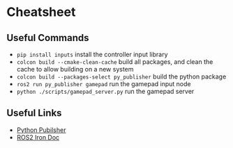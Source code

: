 # Cheatsheet
## Useful Commands
+ `pip install inputs` install the controller input library
+ `colcon build --cmake-clean-cache` build all packages, and clean the cache to allow building on a new system
+ `colcon build --packages-select py_publisher` build the python package
+ `ros2 run py_publisher gamepad` run the gamepad input node
+ `python ./scripts/gamepad_server.py` run the gamepad server

## Useful Links
+ [Python Pubilsher](https://docs.ros.org/en/iron/Tutorials/Beginner-Client-Libraries/Writing-A-Simple-Py-Publisher-And-Subscriber.html)
+ [ROS2 Iron Doc](https://docs.ros.org/en/iron/Installation.html)
